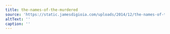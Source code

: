 ```yaml
---
title: the-names-of-the-murdered
source: 'https://static.jamesdigioia.com/uploads/2014/12/the-names-of-the-murdered.jpg'
altText: ''
caption: ''
---
```


